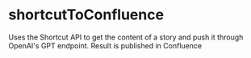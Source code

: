 # shortcutToConfluence
Uses the Shortcut API to get the content of a story and push it through OpenAI's GPT endpoint. 
Result is published in Confluence
